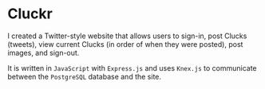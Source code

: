 # Cluckr

I created a Twitter-style website that allows users to sign-in, post Clucks (tweets), view current Clucks (in order of when they were posted), post images, and sign-out.

It is written in `JavaScript` with `Express.js` and uses `Knex.js` to communicate between the `PostgreSQL` database and the site.
